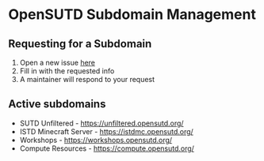 # OpenSUTD Subdomain Management

## Requesting for a Subdomain

1. Open a new issue [here](https://github.com/OpenSUTD/subdomains/issues/new?assignees=tlkh&labels=pending&template=subdomain-request.md&title=%5BREQ%5D+subdomain.opensutd.org)
2. Fill in with the requested info
3. A maintainer will respond to your request

## Active subdomains

* SUTD Unfiltered - https://unfiltered.opensutd.org/
* ISTD Minecraft Server - https://istdmc.opensutd.org/
* Workshops - https://workshops.opensutd.org/
* Compute Resources - https://compute.opensutd.org/
